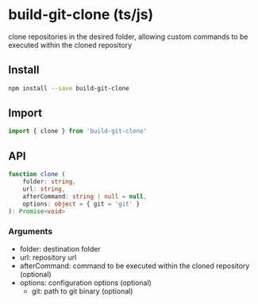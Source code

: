 # build-git-clone (ts/js)
clone repositories in the desired folder, allowing custom commands to be executed within the cloned repository

## Install
```sh
npm install --save build-git-clone
```

## Import
```ts
import { clone } from 'build-git-clone'
```

## API
```ts
function clone (
    folder: string,
    url: string,
    afterCommand: string | null = null,
    options: object = { git = 'git' }
): Promise<void>
```

### Arguments
* folder: destination folder
* url: repository url
* afterCommand: command to be executed within the cloned repository (optional)
* options: configuration options (optional)
    * git: path to git binary (optional)